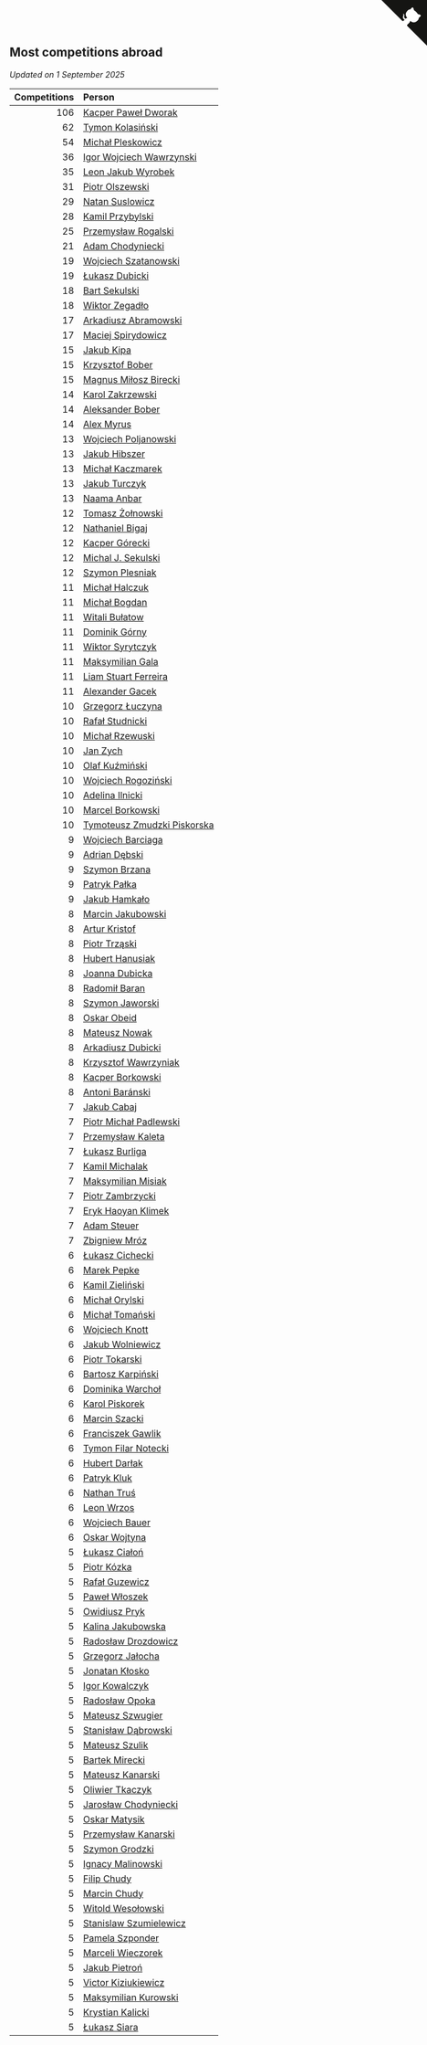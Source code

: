 ## Most competitions abroad

*Updated on  1 September 2025*

| Competitions | Person |
| ---: | :--- |
| 106 | [Kacper Paweł Dworak](https://www.worldcubeassociation.org/persons/2020DWOR01) |
| 62 | [Tymon Kolasiński](https://www.worldcubeassociation.org/persons/2016KOLA02) |
| 54 | [Michał Pleskowicz](https://www.worldcubeassociation.org/persons/2009PLES01) |
| 36 | [Igor Wojciech Wawrzynski](https://www.worldcubeassociation.org/persons/2019WAWR01) |
| 35 | [Leon Jakub Wyrobek](https://www.worldcubeassociation.org/persons/2016WYRO01) |
| 31 | [Piotr Olszewski](https://www.worldcubeassociation.org/persons/2013OLSZ02) |
| 29 | [Natan Suslowicz](https://www.worldcubeassociation.org/persons/2021SUSL01) |
| 28 | [Kamil Przybylski](https://www.worldcubeassociation.org/persons/2016PRZY01) |
| 25 | [Przemysław Rogalski](https://www.worldcubeassociation.org/persons/2013ROGA02) |
| 21 | [Adam Chodyniecki](https://www.worldcubeassociation.org/persons/2017CHOD02) |
| 19 | [Wojciech Szatanowski](https://www.worldcubeassociation.org/persons/2011SZAT01) |
| 19 | [Łukasz Dubicki](https://www.worldcubeassociation.org/persons/2018DUBI01) |
| 18 | [Bart Sekulski](https://www.worldcubeassociation.org/persons/2013SEKU01) |
| 18 | [Wiktor Zegadło](https://www.worldcubeassociation.org/persons/2017ZEGA01) |
| 17 | [Arkadiusz Abramowski](https://www.worldcubeassociation.org/persons/2014ABRA01) |
| 17 | [Maciej Spirydowicz](https://www.worldcubeassociation.org/persons/2020SPIR01) |
| 15 | [Jakub Kipa](https://www.worldcubeassociation.org/persons/2010KIPA01) |
| 15 | [Krzysztof Bober](https://www.worldcubeassociation.org/persons/2013BOBE01) |
| 15 | [Magnus Miłosz Birecki](https://www.worldcubeassociation.org/persons/2022BIRE01) |
| 14 | [Karol Zakrzewski](https://www.worldcubeassociation.org/persons/2014ZAKR01) |
| 14 | [Aleksander Bober](https://www.worldcubeassociation.org/persons/2022BOBE02) |
| 14 | [Alex Myrus](https://www.worldcubeassociation.org/persons/2022MYRU01) |
| 13 | [Wojciech Poljanowski](https://www.worldcubeassociation.org/persons/2010POLJ01) |
| 13 | [Jakub Hibszer](https://www.worldcubeassociation.org/persons/2018HIBS01) |
| 13 | [Michał Kaczmarek](https://www.worldcubeassociation.org/persons/2021KACZ01) |
| 13 | [Jakub Turczyk](https://www.worldcubeassociation.org/persons/2022TURC02) |
| 13 | [Naama Anbar](https://www.worldcubeassociation.org/persons/2023ANBA01) |
| 12 | [Tomasz Żołnowski](https://www.worldcubeassociation.org/persons/2005ZOLN01) |
| 12 | [Nathaniel Bigaj](https://www.worldcubeassociation.org/persons/2019BIGA01) |
| 12 | [Kacper Górecki](https://www.worldcubeassociation.org/persons/2021GORE01) |
| 12 | [Michal J. Sekulski](https://www.worldcubeassociation.org/persons/2023SEKU01) |
| 12 | [Szymon Plesniak](https://www.worldcubeassociation.org/persons/2024PLES01) |
| 11 | [Michał Halczuk](https://www.worldcubeassociation.org/persons/2006HALC01) |
| 11 | [Michał Bogdan](https://www.worldcubeassociation.org/persons/2012BOGD01) |
| 11 | [Witali Bułatow](https://www.worldcubeassociation.org/persons/2015BUAT01) |
| 11 | [Dominik Górny](https://www.worldcubeassociation.org/persons/2015GORN01) |
| 11 | [Wiktor Syrytczyk](https://www.worldcubeassociation.org/persons/2022SYRY01) |
| 11 | [Maksymilian Gala](https://www.worldcubeassociation.org/persons/2022GALA01) |
| 11 | [Liam Stuart Ferreira](https://www.worldcubeassociation.org/persons/2022FERR14) |
| 11 | [Alexander Gacek](https://www.worldcubeassociation.org/persons/2024GACE01) |
| 10 | [Grzegorz Łuczyna](https://www.worldcubeassociation.org/persons/2005LUCZ01) |
| 10 | [Rafał Studnicki](https://www.worldcubeassociation.org/persons/2005STUD01) |
| 10 | [Michał Rzewuski](https://www.worldcubeassociation.org/persons/2014RZEW01) |
| 10 | [Jan Zych](https://www.worldcubeassociation.org/persons/2014ZYCH01) |
| 10 | [Olaf Kuźmiński](https://www.worldcubeassociation.org/persons/2018KUZM02) |
| 10 | [Wojciech Rogoziński](https://www.worldcubeassociation.org/persons/2019ROGO04) |
| 10 | [Adelina Ilnicki](https://www.worldcubeassociation.org/persons/2020ILNI01) |
| 10 | [Marcel Borkowski](https://www.worldcubeassociation.org/persons/2023BORK01) |
| 10 | [Tymoteusz Zmudzki Piskorska](https://www.worldcubeassociation.org/persons/2024PISK02) |
| 9 | [Wojciech Barciaga](https://www.worldcubeassociation.org/persons/2013BARC03) |
| 9 | [Adrian Dębski](https://www.worldcubeassociation.org/persons/2017DEBS01) |
| 9 | [Szymon Brzana](https://www.worldcubeassociation.org/persons/2017BRZA01) |
| 9 | [Patryk Pałka](https://www.worldcubeassociation.org/persons/2017PALK01) |
| 9 | [Jakub Hamkało](https://www.worldcubeassociation.org/persons/2018HAMK01) |
| 8 | [Marcin Jakubowski](https://www.worldcubeassociation.org/persons/2007JAKU01) |
| 8 | [Artur Kristof](https://www.worldcubeassociation.org/persons/2012KRIS12) |
| 8 | [Piotr Trząski](https://www.worldcubeassociation.org/persons/2012TRZA01) |
| 8 | [Hubert Hanusiak](https://www.worldcubeassociation.org/persons/2013HANU01) |
| 8 | [Joanna Dubicka](https://www.worldcubeassociation.org/persons/2018DUBI04) |
| 8 | [Radomił Baran](https://www.worldcubeassociation.org/persons/2020BARA02) |
| 8 | [Szymon Jaworski](https://www.worldcubeassociation.org/persons/2021JAWO01) |
| 8 | [Oskar Obeid](https://www.worldcubeassociation.org/persons/2022OBEI01) |
| 8 | [Mateusz Nowak](https://www.worldcubeassociation.org/persons/2022NOWA05) |
| 8 | [Arkadiusz Dubicki](https://www.worldcubeassociation.org/persons/2023DUBI01) |
| 8 | [Krzysztof Wawrzyniak](https://www.worldcubeassociation.org/persons/2023WAWR01) |
| 8 | [Kacper Borkowski](https://www.worldcubeassociation.org/persons/2023BORK03) |
| 8 | [Antoni Baránski](https://www.worldcubeassociation.org/persons/2024BARA01) |
| 7 | [Jakub Cabaj](https://www.worldcubeassociation.org/persons/2008CABA03) |
| 7 | [Piotr Michał Padlewski](https://www.worldcubeassociation.org/persons/2008PADL01) |
| 7 | [Przemysław Kaleta](https://www.worldcubeassociation.org/persons/2012KALE01) |
| 7 | [Łukasz Burliga](https://www.worldcubeassociation.org/persons/2013BURL01) |
| 7 | [Kamil Michalak](https://www.worldcubeassociation.org/persons/2016MICH01) |
| 7 | [Maksymilian Misiak](https://www.worldcubeassociation.org/persons/2017MISI01) |
| 7 | [Piotr Zambrzycki](https://www.worldcubeassociation.org/persons/2018ZAMB02) |
| 7 | [Eryk Haoyan Klimek](https://www.worldcubeassociation.org/persons/2022KLIM01) |
| 7 | [Adam Steuer](https://www.worldcubeassociation.org/persons/2023STEU01) |
| 7 | [Zbigniew Mróz](https://www.worldcubeassociation.org/persons/2023MROZ03) |
| 6 | [Łukasz Cichecki](https://www.worldcubeassociation.org/persons/2007CICH01) |
| 6 | [Marek Pepke](https://www.worldcubeassociation.org/persons/2008PEPK01) |
| 6 | [Kamil Zieliński](https://www.worldcubeassociation.org/persons/2008ZIEL01) |
| 6 | [Michał Orylski](https://www.worldcubeassociation.org/persons/2009ORYL01) |
| 6 | [Michał Tomański](https://www.worldcubeassociation.org/persons/2009TOMA01) |
| 6 | [Wojciech Knott](https://www.worldcubeassociation.org/persons/2011KNOT01) |
| 6 | [Jakub Wolniewicz](https://www.worldcubeassociation.org/persons/2012WOLN01) |
| 6 | [Piotr Tokarski](https://www.worldcubeassociation.org/persons/2013TOKA01) |
| 6 | [Bartosz Karpiński](https://www.worldcubeassociation.org/persons/2019KARP03) |
| 6 | [Dominika Warchoł](https://www.worldcubeassociation.org/persons/2021WARC01) |
| 6 | [Karol Piskorek](https://www.worldcubeassociation.org/persons/2021PISK01) |
| 6 | [Marcin Szacki](https://www.worldcubeassociation.org/persons/2022SZAC01) |
| 6 | [Franciszek Gawlik](https://www.worldcubeassociation.org/persons/2022GAWL01) |
| 6 | [Tymon Filar Notecki](https://www.worldcubeassociation.org/persons/2022NOTE01) |
| 6 | [Hubert Darłak](https://www.worldcubeassociation.org/persons/2023DARL03) |
| 6 | [Patryk Kluk](https://www.worldcubeassociation.org/persons/2023KLUK01) |
| 6 | [Nathan Truś](https://www.worldcubeassociation.org/persons/2023TRUS01) |
| 6 | [Leon Wrzos](https://www.worldcubeassociation.org/persons/2023WRZO01) |
| 6 | [Wojciech Bauer](https://www.worldcubeassociation.org/persons/2023BAUE04) |
| 6 | [Oskar Wojtyna](https://www.worldcubeassociation.org/persons/2024WOJT03) |
| 5 | [Łukasz Ciałoń](https://www.worldcubeassociation.org/persons/2005CIAL02) |
| 5 | [Piotr Kózka](https://www.worldcubeassociation.org/persons/2005KOZK01) |
| 5 | [Rafał Guzewicz](https://www.worldcubeassociation.org/persons/2006GUZE01) |
| 5 | [Paweł Włoszek](https://www.worldcubeassociation.org/persons/2006WLOS01) |
| 5 | [Owidiusz Pryk](https://www.worldcubeassociation.org/persons/2008PRYK01) |
| 5 | [Kalina Jakubowska](https://www.worldcubeassociation.org/persons/2009BRZE01) |
| 5 | [Radosław Drozdowicz](https://www.worldcubeassociation.org/persons/2012DROZ02) |
| 5 | [Grzegorz Jałocha](https://www.worldcubeassociation.org/persons/2012JALO01) |
| 5 | [Jonatan Kłosko](https://www.worldcubeassociation.org/persons/2013KOSK01) |
| 5 | [Igor Kowalczyk](https://www.worldcubeassociation.org/persons/2013KOWA04) |
| 5 | [Radosław Opoka](https://www.worldcubeassociation.org/persons/2013OPOK01) |
| 5 | [Mateusz Szwugier](https://www.worldcubeassociation.org/persons/2014SZWU01) |
| 5 | [Stanisław Dąbrowski](https://www.worldcubeassociation.org/persons/2016DABR03) |
| 5 | [Mateusz Szulik](https://www.worldcubeassociation.org/persons/2017SZUL01) |
| 5 | [Bartek Mirecki](https://www.worldcubeassociation.org/persons/2017MIRE01) |
| 5 | [Mateusz Kanarski](https://www.worldcubeassociation.org/persons/2017KANA04) |
| 5 | [Oliwier Tkaczyk](https://www.worldcubeassociation.org/persons/2017TKAC04) |
| 5 | [Jarosław Chodyniecki](https://www.worldcubeassociation.org/persons/2018CHOD01) |
| 5 | [Oskar Matysik](https://www.worldcubeassociation.org/persons/2019MATY01) |
| 5 | [Przemysław Kanarski](https://www.worldcubeassociation.org/persons/2019KANA04) |
| 5 | [Szymon Grodzki](https://www.worldcubeassociation.org/persons/2020GROD01) |
| 5 | [Ignacy Malinowski](https://www.worldcubeassociation.org/persons/2021MALI02) |
| 5 | [Filip Chudy](https://www.worldcubeassociation.org/persons/2022CHUD02) |
| 5 | [Marcin Chudy](https://www.worldcubeassociation.org/persons/2022CHUD03) |
| 5 | [Witold Wesołowski](https://www.worldcubeassociation.org/persons/2022WESO01) |
| 5 | [Stanislaw Szumielewicz](https://www.worldcubeassociation.org/persons/2022SZUM02) |
| 5 | [Pamela Szponder](https://www.worldcubeassociation.org/persons/2022SZPO01) |
| 5 | [Marceli Wieczorek](https://www.worldcubeassociation.org/persons/2022WIEC03) |
| 5 | [Jakub Pietroń](https://www.worldcubeassociation.org/persons/2023PIET02) |
| 5 | [Victor Kiziukiewicz](https://www.worldcubeassociation.org/persons/2023KIZI01) |
| 5 | [Maksymilian Kurowski](https://www.worldcubeassociation.org/persons/2023KURO03) |
| 5 | [Krystian Kalicki](https://www.worldcubeassociation.org/persons/2023KALI10) |
| 5 | [Łukasz Siara](https://www.worldcubeassociation.org/persons/2024SIAR01) |


<a href="https://github.com/maxidragon/wca_statistics_pl" class="github-corner" aria-label="View source on Github"><svg width="80" height="80" viewBox="0 0 250 250" style="fill:#151513; color:#fff; position: absolute; top: 0; border: 0; right: 0;" aria-hidden="true"><path d="M0,0 L115,115 L130,115 L142,142 L250,250 L250,0 Z"></path><path d="M128.3,109.0 C113.8,99.7 119.0,89.6 119.0,89.6 C122.0,82.7 120.5,78.6 120.5,78.6 C119.2,72.0 123.4,76.3 123.4,76.3 C127.3,80.9 125.5,87.3 125.5,87.3 C122.9,97.6 130.6,101.9 134.4,103.2" fill="currentColor" style="transform-origin: 130px 106px;" class="octo-arm"></path><path d="M115.0,115.0 C114.9,115.1 118.7,116.5 119.8,115.4 L133.7,101.6 C136.9,99.2 139.9,98.4 142.2,98.6 C133.8,88.0 127.5,74.4 143.8,58.0 C148.5,53.4 154.0,51.2 159.7,51.0 C160.3,49.4 163.2,43.6 171.4,40.1 C171.4,40.1 176.1,42.5 178.8,56.2 C183.1,58.6 187.2,61.8 190.9,65.4 C194.5,69.0 197.7,73.2 200.1,77.6 C213.8,80.2 216.3,84.9 216.3,84.9 C212.7,93.1 206.9,96.0 205.4,96.6 C205.1,102.4 203.0,107.8 198.3,112.5 C181.9,128.9 168.3,122.5 157.7,114.1 C157.9,116.9 156.7,120.9 152.7,124.9 L141.0,136.5 C139.8,137.7 141.6,141.9 141.8,141.8 Z" fill="currentColor" class="octo-body"></path></svg></a><style>.github-corner:hover .octo-arm{animation:octocat-wave 560ms ease-in-out}@keyframes octocat-wave{0%,100%{transform:rotate(0)}20%,60%{transform:rotate(-25deg)}40%,80%{transform:rotate(10deg)}}@media (max-width:500px){.github-corner:hover .octo-arm{animation:none}.github-corner .octo-arm{animation:octocat-wave 560ms ease-in-out}}</style>
